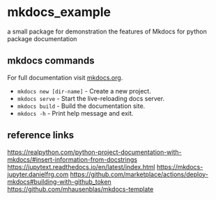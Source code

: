 # mkdocs_example

a small  package for demonstration the features of Mkdocs for python package documentation


## mkdocs commands

For full documentation visit [mkdocs.org](https://www.mkdocs.org).

* `mkdocs new [dir-name]` - Create a new project.
* `mkdocs serve` - Start the live-reloading docs server.
* `mkdocs build` - Build the documentation site.
* `mkdocs -h` - Print help message and exit.

## reference links
https://realpython.com/python-project-documentation-with-mkdocs/#insert-information-from-docstrings
https://jupytext.readthedocs.io/en/latest/index.html
https://mkdocs-jupyter.danielfrg.com
https://github.com/marketplace/actions/deploy-mkdocs#building-with-github_token
https://github.com/mhausenblas/mkdocs-template